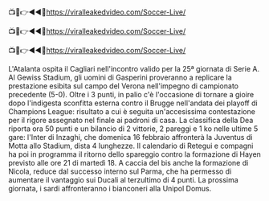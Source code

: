📺📱👉◄◄🔴https://viralleakedvideo.com/Soccer-Live/

📺📱👉◄◄🔴https://viralleakedvideo.com/Soccer-Live/

📺📱👉◄◄🔴https://viralleakedvideo.com/Soccer-Live/

L'Atalanta ospita il Cagliari nell'incontro valido per la 25ª giornata di Serie A. Al Gewiss Stadium, gli uomini di Gasperini proveranno a replicare la prestazione esibita sul campo del Verona nell'impegno di campionato precedente (5-0). Oltre i 3 punti, in palio c'è l'occasione di tornare a gioire dopo l'indigesta sconfitta esterna contro il Brugge nell'andata dei playoff di Champions League: risultato a cui è seguita un'accesissima contestazione per il rigore assegnato nel finale ai padroni di casa. La classifica della Dea riporta ora 50 punti e un bilancio di 2 vittorie, 2 pareggi e 1 ko nelle ultime 5 gare: l'Inter di Inzaghi, che domenica 16 febbraio affronterà la Juventus di Motta allo Stadium, dista 4 lunghezze. Il calendario di Retegui e compagni ha poi in programma il ritorno dello spareggio contro la formazione di Hayen previsto alle ore 21 di martedì 18. A caccia del bis anche la formazione di Nicola, reduce dal successo interno sul Parma, che ha permesso di aumentare il vantaggio sui Ducali al terzultimo di 4 punti. La prossima giornata, i sardi affronteranno i bianconeri alla Unipol Domus. 
